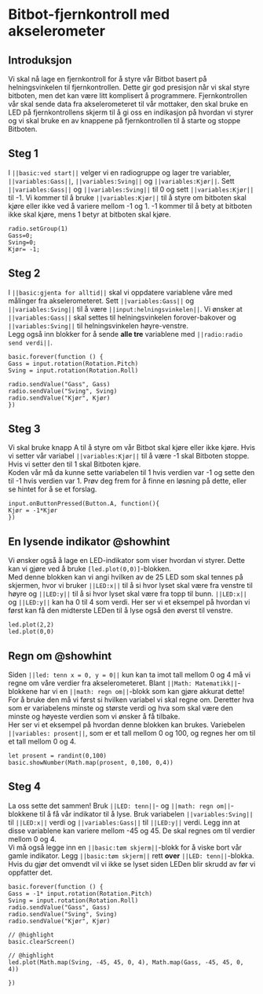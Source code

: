 # Bitbot-fjernkontroll med akselerometer

## Introduksjon

Vi skal nå lage en fjernkontroll for å styre vår Bitbot basert på helningsvinkelen til fjernkontrollen. Dette gir god presisjon når vi skal styre bitboten, men det kan være litt komplisert å programmere.
Fjernkontrollen vår skal sende data fra akselerometeret til vår mottaker, den skal bruke en LED på fjernkontrollens skjerm til å gi oss en indikasjon på hvordan vi styrer og vi skal bruke en av knappene på fjernkontrollen til å starte og stoppe Bitboten.

## Steg 1

I ``||basic:ved start||`` velger vi en radiogruppe og lager tre variabler, ``||variables:Gass||``, ``||variables:Sving||`` og ``||variables:Kjør||``. Sett ``||variables:Gass||`` og ``||variables:Sving||`` til 0 og sett ``||variables:Kjør||`` til -1.
Vi kommer til å bruke ``||variables:Kjør||`` til å styre om bitboten skal kjøre eller ikke ved å variere mellom -1 og 1. -1 kommer til å bety at bitboten ikke skal kjøre, mens 1 betyr at bitboten skal kjøre.


```blocks
radio.setGroup(1)
Gass=0;
Sving=0;
Kjør= -1;
```
## Steg 2

I ``||basic:gjenta for alltid||`` skal vi oppdatere variablene våre med målinger fra akselerometeret. Sett ``||variables:Gass||`` og ``||variables:Sving||`` til å være ``||input:helningsvinkelen||``. Vi ønsker at ``||variables:Gass||`` skal settes til helningsvinkelen forover-bakover og ``||variables:Sving||`` til helningsvinkelen høyre-venstre.  
Legg også inn blokker for å sende **alle tre** variablene med ``||radio:radio send verdi||``. 
```blocks
basic.forever(function () {
Gass = input.rotation(Rotation.Pitch)
Sving = input.rotation(Rotation.Roll)

radio.sendValue("Gass", Gass)
radio.sendValue("Sving", Sving)
radio.sendValue("Kjør", Kjør)
})

```

## Steg 3
Vi skal bruke knapp A til å styre om vår Bitbot skal kjøre eller ikke kjøre. Hvis vi setter vår variabel ``||variables:Kjør||`` til å være -1 skal Bitboten stoppe. Hvis vi setter den til 1 skal Bitboten kjøre.  
Koden vår må da kunne sette variabelen til 1 hvis verdien var -1 og sette den til -1 hvis verdien var 1. Prøv deg frem for å finne en løsning på dette, eller se hintet for å se et forslag.

```blocks
input.onButtonPressed(Button.A, function(){
Kjør = -1*Kjør
})
```

## En lysende indikator @showhint
Vi ønsker også å lage en LED-indikator som viser hvordan vi styrer. Dette kan vi gjøre ved å bruke ``[led.plot(0,0)]``-blokken.  
Med denne blokken kan vi angi hvilken av de 25 LED som skal tennes på skjermen, hvor vi bruker ``||LED:x||`` til å si hvor lyset skal være fra venstre til høyre og ``||LED:y||`` til å si hvor lyset skal være fra topp til bunn. ``||LED:x||`` og ``||LED:y||`` kan ha 0 til 4 som verdi.
Her ser vi et eksempel på hvordan vi først kan få den midterste LEDen til å lyse også den øverst til venstre.

```blocks
led.plot(2,2)
led.plot(0,0)
```

## Regn om @showhint
Siden ``||led: tenn x = 0, y = 0||`` kun kan ta imot tall mellom 0 og 4 må vi regne om våre verdier fra akselerometeret. Blant ``||Math: Matematikk||``-blokkene har vi en ``||math: regn om||``-blokk som kan gjøre akkurat dette! For å bruke den må vi først si hvilken variabel vi skal regne om. Deretter hva som er variabelens minste og største verdi og hva som skal være den minste og høyeste verdien som vi ønsker å få tilbake.   
Her ser vi et eksempel på hvordan denne blokken kan brukes. Variebelen ``||variables: prosent||``, som er et tall mellom 0 og 100, og regnes her om til et tall mellom 0 og 4.
 
```blocks
let prosent = randint(0,100)
basic.showNumber(Math.map(prosent, 0,100, 0,4))
```

## Steg 4
La oss sette det sammen! Bruk ``||LED: tenn||``- og ``||math: regn om||``-blokkene til å få vår indikator til å lyse. Bruk variabelen ``||variables:Sving||`` til ``||LED:x||`` verdi og ``||variables:Gass||`` til ``||LED:y||`` verdi. Legg inn at disse variablene kan variere mellom -45 og 45. De skal regnes om til verdier mellom 0 og 4.  
Vi må også legge inn en ``||basic:tøm skjerm||``-blokk for å viske bort vår gamle indikator. Legg ``||basic:tøm skjerm||`` rett **over** ``||LED: tenn||``-blokka. Hvis du gjør det omvendt vil vi ikke se lyset siden LEDen blir skrudd av før vi oppfatter det.
```blocks
basic.forever(function () {
Gass = -1* input.rotation(Rotation.Pitch)
Sving = input.rotation(Rotation.Roll)
radio.sendValue("Gass", Gass)
radio.sendValue("Sving", Sving)
radio.sendValue("Kjør", Kjør)

// @highlight
basic.clearScreen()

// @highlight
led.plot(Math.map(Sving, -45, 45, 0, 4), Math.map(Gass, -45, 45, 0, 4))

})


```

<!---
```blocks

```
``||||``
--->

<script src="https://makecode.com/gh-pages-embed.js"></script><script>makeCodeRender("{{ site.makecode.home_url }}", "{{ site.github.owner_name }}/{{ site.github.repository_name }}");</script>